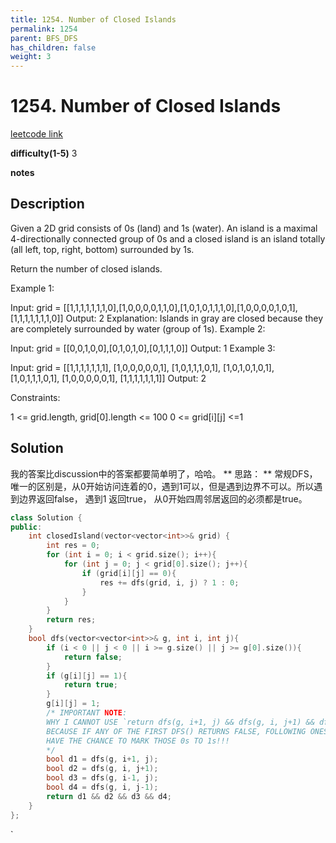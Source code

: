 ```yaml
---
title: 1254. Number of Closed Islands
permalink: 1254
parent: BFS_DFS
has_children: false
weight: 3
---
```

# 1254. Number of Closed Islands
[leetcode link](https://leetcode.com/problems/number-of-closed-islands/)

**difficulty(1-5)** 
3

**notes**   


## Description
Given a 2D grid consists of 0s (land) and 1s (water).  An island is a maximal 4-directionally connected group of 0s and a closed island is an island totally (all left, top, right, bottom) surrounded by 1s.

Return the number of closed islands.

 

Example 1:



Input: grid = [[1,1,1,1,1,1,1,0],[1,0,0,0,0,1,1,0],[1,0,1,0,1,1,1,0],[1,0,0,0,0,1,0,1],[1,1,1,1,1,1,1,0]]
Output: 2
Explanation: 
Islands in gray are closed because they are completely surrounded by water (group of 1s).
Example 2:



Input: grid = [[0,0,1,0,0],[0,1,0,1,0],[0,1,1,1,0]]
Output: 1
Example 3:

Input: grid = [[1,1,1,1,1,1,1],
               [1,0,0,0,0,0,1],
               [1,0,1,1,1,0,1],
               [1,0,1,0,1,0,1],
               [1,0,1,1,1,0,1],
               [1,0,0,0,0,0,1],
               [1,1,1,1,1,1,1]]
Output: 2
 

Constraints:

1 <= grid.length, grid[0].length <= 100
0 <= grid[i][j] <=1

## Solution
我的答案比discussion中的答案都要简单明了，哈哈。
**
思路：
**
常规DFS，唯一的区别是，从0开始访问连着的0，遇到1可以，但是遇到边界不可以。所以遇到边界返回false， 遇到1 返回true，
从0开始四周邻居返回的必须都是true。

```c++
class Solution {
public:
    int closedIsland(vector<vector<int>>& grid) {
        int res = 0;
        for (int i = 0; i < grid.size(); i++){
            for (int j = 0; j < grid[0].size(); j++){
                if (grid[i][j] == 0){
                    res += dfs(grid, i, j) ? 1 : 0;
                }
            }
        }
        return res;
    }
    bool dfs(vector<vector<int>>& g, int i, int j){
        if (i < 0 || j < 0 || i >= g.size() || j >= g[0].size()){
            return false;
        }
        if (g[i][j] == 1){
            return true;
        }
        g[i][j] = 1;
        /* IMPORTANT NOTE: 
        WHY I CANNOT USE `return dfs(g, i+1, j) && dfs(g, i, j+1) && dfs(g, i-1, j) && dfs(g, i, j-1);`???
        BECAUSE IF ANY OF THE FIRST DFS() RETURNS FALSE, FOLLOWING ONES WILL NOT EXECUTE!!! THEN WE DON'T
        HAVE THE CHANCE TO MARK THOSE 0s TO 1s!!!
        */
        bool d1 = dfs(g, i+1, j);
        bool d2 = dfs(g, i, j+1);
        bool d3 = dfs(g, i-1, j);
        bool d4 = dfs(g, i, j-1);
        return d1 && d2 && d3 && d4;
    }
};
```

<!-- 
Default label
{: .label }

Blue label
{: .label .label-blue }

Stable
{: .label .label-green }

New release
{: .label .label-purple }

Coming soon
{: .label .label-yellow }

Deprecated
{: .label .label-red } -->
`